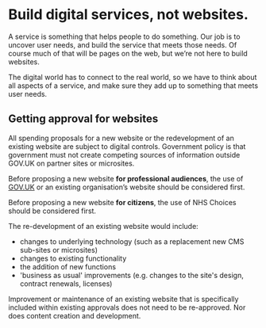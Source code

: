 # Build digital services, not websites.

A service is something that helps people to do something. Our job is to uncover user needs, and build the service that meets those needs. Of course much of that will be pages on the web, but we’re not here to build websites. 

The digital world has to connect to the real world, so we have to think about all aspects of a service, and make sure they add up to something that meets user needs.

## Getting approval for websites

All spending proposals for a new website or the redevelopment of an existing website are subject to digital controls. Government policy is that government must not create competing sources of information outside GOV.UK on partner sites or microsites. 

Before proposing a new website **for professional audiences**, the use of [GOV.UK](www.gov.uk) or an existing organisation’s website should be considered first.

Before proposing a new website **for citizens**, the use of NHS Choices should be considered first.

The re-development of an existing website would include: 
* changes to underlying technology (such as a replacement new CMS sub-sites or microsites) 
* changes to existing functionality
* the addition of new functions
* 'business as usual' improvements (e.g. changes to the site's design, contract renewals, licenses)

Improvement or maintenance of an existing website that is specifically included within existing approvals does not need to be re-approved. Nor does content creation and development. 